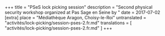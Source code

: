 +++
title = "PSeS lock picking session"
description = "Second physical security workshop organized at Pas Sage en Seine by "
date = 2017-07-02
[extra]
place = "Médiathèque Aragon, Choisy-le-Roi"
untranslated = "activités/lock-picking/session-pses-2.fr.md"
translations = [
    "activités/lock-picking/session-pses-2.fr.md"
]
+++
